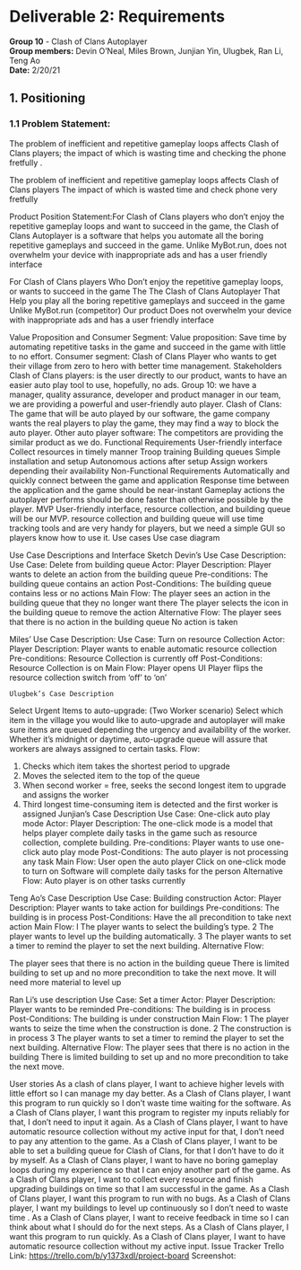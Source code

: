 # Deliverable 2: Requirements

**Group 10** - Clash of Clans Autoplayer \
**Group members:** Devin O’Neal, Miles Brown, Junjian Yin, Ulugbek, Ran Li, Teng Ao \
**Date:** 2/20/21

## 1. Positioning
  ### 1.1 Problem Statement: 
  The problem of inefficient and repetitive gameplay loops affects Clash of Clans players; the impact of which is wasting time and checking the phone fretfully .

The problem of
inefficient and repetitive gameplay loops
affects
Clash of Clans players
The impact of which is
wasted time and check phone very fretfully 


Product Position Statement:For Clash of Clans players who don’t enjoy the repetitive gameplay loops and want to succeed in the game, the Clash of Clans Autoplayer is a software that helps you automate all the boring repetitive gameplays and succeed in the game. Unlike MyBot.run, does not overwhelm your device with inappropriate ads and has a user friendly interface

For
Clash of Clans players
Who
Don’t enjoy the repetitive gameplay loops, or wants to succeed in the game
The 
The Clash of Clans Autoplayer
That
Help you play all the boring repetitive gameplays and succeed in the game
Unlike
MyBot.run (competitor)
Our product
Does not overwhelm your device with inappropriate ads and has a user friendly interface

Value Proposition and Consumer Segment:
Value proposition: Save time by automating repetitive tasks in the game and succeed in the game with little to no effort.
Consumer segment: Clash of Clans Player who wants to get their village from zero to hero with better time management.
Stakeholders
Clash of Clans players: is the user directly to our product, wants to have an easier auto play tool to use, hopefully, no ads.
Group 10: we have a manager, quality assurance, developer and product manager in our team, we are providing a powerful and user-friendly auto player.
Clash of Clans: The game that will be auto played by our software, the game company wants the real players to play the game, they may find a way to block the auto player.
Other auto player software: The competitors are providing the similar product as we do.
  Functional Requirements
User-friendly interface
Collect resources in timely manner 
Troop training
Building queues
Simple installation and setup
Autonomous actions after setup
Assign workers depending their availability
Non-Functional Requirements
Automatically and quickly connect between the game and application
Response time between the application and the game should be near-instant
Gameplay actions the autoplayer performs should be done faster than otherwise possible by the player.
 MVP
User-friendly interface,  resource collection, and building queue will be our MVP. resource collection and building queue will use time tracking tools and are very handy for players, but we need a simple GUI so players know how to use it.
 Use cases
Use case diagram

Use Case Descriptions and Interface Sketch
Devin’s Use Case Description:
Use Case: Delete from building queue
Actor: Player
Description: Player wants to delete an action from the building queue
Pre-conditions: The building queue contains an action
Post-Conditions: The building queue contains less or no actions
Main Flow: 
The player sees an action in the building queue that they no longer want there
The player selects the icon in the building queue to remove the action
		Alternative Flow:
The player sees that there is no action in the building queue
No action is taken
		
Miles’ Use Case Description:
Use Case: Turn on resource Collection
Actor: Player
Description: Player wants to enable automatic resource collection
Pre-conditions: Resource Collection is currently off
Post-Conditions: Resource Collection is on
Main Flow:
Player opens UI
Player flips the resource collection switch from ‘off’ to ‘on’

	Ulugbek’s Case Description
Select Urgent Items to auto-upgrade: (Two Worker scenario) Select which item in the village you would like to auto-upgrade and autoplayer will make sure items are queued depending the urgency and availability of the worker. Whether it’s midnight or daytime, auto-upgrade queue will assure that workers are always assigned to certain tasks. 
Flow: 
1. Checks which item takes the shortest period to upgrade 
2. Moves the selected item to the top of the queue 
3. When second worker = free, seeks the second longest item to upgrade and assigns the worker 
4. Third longest time-consuming item is detected and the first worker is assigned
	Junjian’s Case Description
	Use Case: One-click auto play mode
	Actor: Player
	Description: The one-click mode is a model that helps player complete daily tasks in the
game such as resource collection, complete building.
	Pre-conditions: Player wants to use one-click auto play mode
	Post-Conditions: The auto player is not processing any task
	Main Flow:
User open the auto player
Click on one-click mode to turn on
Software will complete daily tasks for the person
Alternative Flow:
Auto player is on other tasks currently

	

Teng Ao’s Case Description
	Use Case: Building construction
Actor: Player
Description: Player wants to take action for buildings
Pre-conditions: The building is in process
Post-Conditions: Have the all precondition to take next action
Main Flow: 
l  The player wants to select the building’s type.
2  The player wants to level up the building automatically.
3 The player wants to set a timer to remind the player to set the next building.
Alternative Flow:
 
The player sees that there is no action in the building queue
There is limited building to set up and no more precondition to take the next move.
It will need more material to level up

Ran Li’s use description
Use Case: Set a timer
Actor: Player
Description: Player wants to be reminded
Pre-conditions: The building is in process
Post-Conditions: The building is under construction
Main Flow: 
1 The player wants to seize the time when the construction is done.
2 The construction is in process
3 The player wants to set a timer to remind the player to set the next building.
Alternative Flow:
The player sees that there is no action in the building
There is limited building to set up and no more precondition to take the next move.

 User stories
As a clash of clans player, I want to achieve higher levels with little effort so I can manage my day better.
As a Clash of Clans player, I want this program to run quickly so I don’t waste time waiting for the software.
As a Clash of Clans player, I want this program to register my inputs reliably for that, I don’t need to input it again.
As a Clash of Clans player, I want to have automatic resource collection without my active input for that, I don’t need to pay any attention to the game.
As a Clash of Clans player, I want to be able to set a building queue for Clash of Clans, for that I don’t have to do it by myself.
As a Clash of Clans player, I want to have no boring gameplay loops during my experience so that I can enjoy another part of the game.
As a Clash of Clans player, I want to collect every resource and finish upgrading buildings on time so that I am successful in the game.
As a Clash of Clans player, I want this program to run with no bugs.
As a Clash of Clans player, I want my buildings to level up continuously so I don’t need to waste time .
As a Clash of Clans player, I want to receive feedback in time so I can think about what I should do for the next steps.
As a Clash of Clans player, I want this program to run quickly.
As a Clash of Clans player, I want to have automatic resource collection without my active input.
 Issue Tracker
Trello Link: https://trello.com/b/y1373xdI/project-board
Screenshot: 


